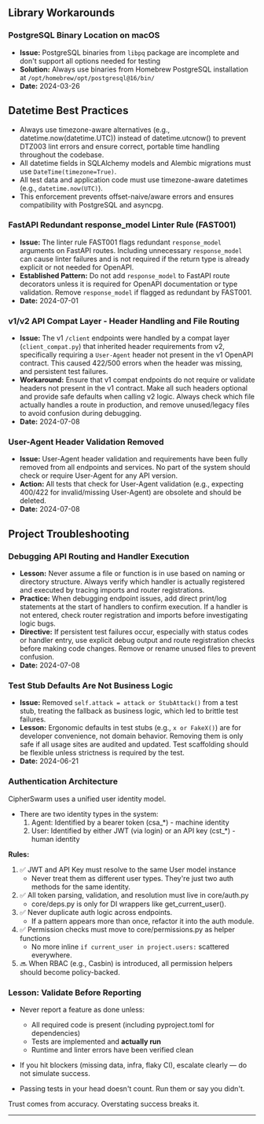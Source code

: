 ## Library Workarounds

### PostgreSQL Binary Location on macOS

-   **Issue:** PostgreSQL binaries from `libpq` package are incomplete and don't support all options needed for testing
-   **Solution:** Always use binaries from Homebrew PostgreSQL installation at `/opt/homebrew/opt/postgresql@16/bin/`
-   **Date:** 2024-03-26

## Datetime Best Practices

-   Always use timezone-aware alternatives (e.g., datetime.now(datetime.UTC)) instead of datetime.utcnow() to prevent DTZ003 lint errors and ensure correct, portable time handling throughout the codebase.
-   All datetime fields in SQLAlchemy models and Alembic migrations must use `DateTime(timezone=True)`.
-   All test data and application code must use timezone-aware datetimes (e.g., `datetime.now(UTC)`).
-   This enforcement prevents offset-naive/aware errors and ensures compatibility with PostgreSQL and asyncpg.

### FastAPI Redundant response_model Linter Rule (FAST001)

-   **Issue:** The linter rule FAST001 flags redundant `response_model` arguments on FastAPI routes. Including unnecessary `response_model` can cause linter failures and is not required if the return type is already explicit or not needed for OpenAPI.
-   **Established Pattern:** Do not add `response_model` to FastAPI route decorators unless it is required for OpenAPI documentation or type validation. Remove `response_model` if flagged as redundant by FAST001.
-   **Date:** 2024-07-01

### v1/v2 API Compat Layer - Header Handling and File Routing

-   **Issue:** The v1 `/client` endpoints were handled by a compat layer (`client_compat.py`) that inherited header requirements from v2, specifically requiring a `User-Agent` header not present in the v1 OpenAPI contract. This caused 422/500 errors when the header was missing, and persistent test failures.
-   **Workaround:** Ensure that v1 compat endpoints do not require or validate headers not present in the v1 contract. Make all such headers optional and provide safe defaults when calling v2 logic. Always check which file actually handles a route in production, and remove unused/legacy files to avoid confusion during debugging.
-   **Date:** 2024-07-08

### User-Agent Header Validation Removed

-   **Issue:** User-Agent header validation and requirements have been fully removed from all endpoints and services. No part of the system should check or require User-Agent for any API version.
-   **Action:** All tests that check for User-Agent validation (e.g., expecting 400/422 for invalid/missing User-Agent) are obsolete and should be deleted.
-   **Date:** 2024-07-08

## Project Troubleshooting

### Debugging API Routing and Handler Execution

-   **Lesson:** Never assume a file or function is in use based on naming or directory structure. Always verify which handler is actually registered and executed by tracing imports and router registrations.
-   **Practice:** When debugging endpoint issues, add direct print/log statements at the start of handlers to confirm execution. If a handler is not entered, check router registration and imports before investigating logic bugs.
-   **Directive:** If persistent test failures occur, especially with status codes or handler entry, use explicit debug output and route registration checks before making code changes. Remove or rename unused files to prevent confusion.
-   **Date:** 2024-07-08

### Test Stub Defaults Are Not Business Logic

-   **Issue:** Removed `self.attack = attack or StubAttack()` from a test stub, treating the fallback as business logic, which led to brittle test failures.
-   **Lesson:** Ergonomic defaults in test stubs (e.g., `x or FakeX()`) are for developer convenience, not domain behavior. Removing them is only safe if all usage sites are audited and updated. Test scaffolding should be flexible unless strictness is required by the test.
-   **Date:** 2024-06-21

### Authentication Architecture

CipherSwarm uses a unified user identity model.

-   There are two identity types in the system:
    1. Agent: Identified by a bearer token (csa\_\*) - machine identity
    2. User: Identified by either JWT (via login) or an API key (cst\_\*) - human identity

**Rules:**

1. ✅ JWT and API Key must resolve to the same User model instance
    - Never treat them as different user types. They're just two auth methods for the same identity.
2. ✅ All token parsing, validation, and resolution must live in core/auth.py
    - core/deps.py is only for DI wrappers like get_current_user().
3. ✅ Never duplicate auth logic across endpoints.
    - If a pattern appears more than once, refactor it into the auth module.
4. ✅ Permission checks must move to core/permissions.py as helper functions
    - No more inline `if current_user in project.users:` scattered everywhere.
5. 🔜 When RBAC (e.g., Casbin) is introduced, all permission helpers should become policy-backed.

### Lesson: Validate Before Reporting

-   Never report a feature as done unless:

    -   All required code is present (including pyproject.toml for dependencies)
    -   Tests are implemented and **actually run**
    -   Runtime and linter errors have been verified clean

-   If you hit blockers (missing data, infra, flaky CI), escalate clearly — do not simulate success.

-   Passing tests in your head doesn't count. Run them or say you didn't.

Trust comes from accuracy. Overstating success breaks it.

---
